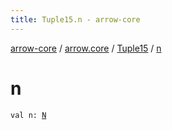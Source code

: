 ```yaml
---
title: Tuple15.n - arrow-core
---
```


[arrow-core](../../index.html) / [arrow.core](../index.html) / [Tuple15](index.html) / [n](./n.html)

# n

`val n: `[`N`](index.html#N)